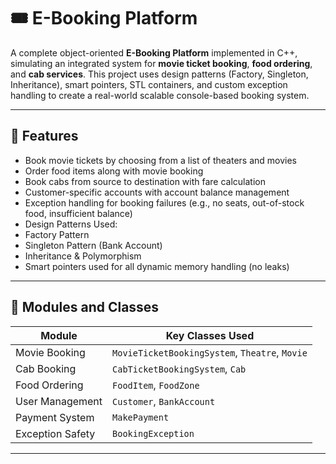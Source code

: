 # 🎟️ E-Booking Platform

A complete object-oriented **E-Booking Platform** implemented in C++, simulating an integrated system for **movie ticket booking**, **food ordering**, and **cab services**. This project uses design patterns (Factory, Singleton, Inheritance), smart pointers, STL containers, and custom exception handling to create a real-world scalable console-based booking system.

---

## 📌 Features

-  Book movie tickets by choosing from a list of theaters and movies
-  Order food items along with movie booking
-  Book cabs from source to destination with fare calculation
-  Customer-specific accounts with account balance management
-  Exception handling for booking failures (e.g., no seats, out-of-stock food, insufficient balance)
-  Design Patterns Used:
  - Factory Pattern
  - Singleton Pattern (Bank Account)
  - Inheritance & Polymorphism
-  Smart pointers used for all dynamic memory handling (no leaks)

---

## 🧾 Modules and Classes

| Module           | Key Classes Used                                  |
|------------------|---------------------------------------------------|
| Movie Booking    | `MovieTicketBookingSystem`, `Theatre`, `Movie`    |
| Cab Booking      | `CabTicketBookingSystem`, `Cab`                   |
| Food Ordering    | `FoodItem`, `FoodZone`                            |
| User Management  | `Customer`, `BankAccount`                         |
| Payment System   | `MakePayment`                                     |
| Exception Safety | `BookingException`                                |

---



